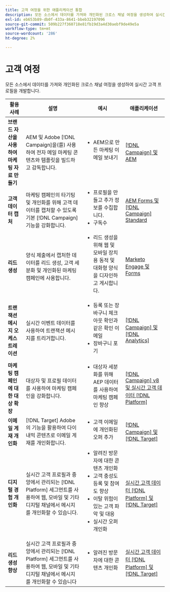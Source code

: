 ```yaml
---
title: 고객 여정을 위한 애플리케이션 통합
description: 모든 소스에서 데이터를 가져와 개인화된 크로스 채널 여정을 생성하여 실시간 고객 프로필을 개발합니다.
exl-id: eb653b89-db0f-433a-8641-bbeb32197096
source-git-commit: 509b227f360718e81fb19d3a4d30aebf9de49e5a
workflow-type: tm+mt
source-wordcount: '286'
ht-degree: 2%

---
```


# 고객 여정

모든 소스에서 데이터를 가져와 개인화된 크로스 채널 여정을 생성하여 실시간 고객 프로필을 개발합니다.


<table>
 <thead>
    <tr>
      <th>활용 사례</th>
      <th>설명</th>
      <th>예시</th>
      <th>애플리케이션</th>
    </tr>
  </thead>
  <tbody>
<tr>
  <td><strong>브랜드 자산을 사용하여 마케팅 자료 만들기</strong><br></td>
  <td>AEM 및 Adobe [!DNL Campaign]을(를) 사용하여 전자 메일 마케팅 콘텐츠와 템플릿을 빌드하고 감독합니다.</td>
  <td>
    <ul style="margin-top: 0;">
      <li>AEM으로 만든 마케팅 이메일 보내기</li>
    </ul>    
  </td>
  <td><a href="../integrations-between-applications/experience-manager/experience-manager-campaign.md">[!DNL Campaign] 및 AEM</a></td>
</tr>

<tr>
  <td><strong>고객 데이터 캡처</strong><br></td>
 <td>마케팅 캠페인의 타기팅 및 개인화를 위해 고객 데이터를 캡처할 수 있도록 기본 [!DNL Campaign] 기능을 강화합니다.</td>
  <td>
    <ul style="margin-top: 0;">
      <li>프로필을 만들고 추가 정보를 수집합니다. </li>
      <li>구독수</li>
    </ul>
  </td>
  <td><a href="../integrations-between-applications/experience-manager/experience-manager-campaign.md">AEM Forms 및 [!DNL Campaign] Standard</a></td>
</tr>

<tr>
  <td><strong>리드 생성</strong><br></td>
  <td>양식 제출에서 캡처한 데이터를 리드 생성, 고객 세분화 및 개인화된 마케팅 캠페인에 사용합니다.</td>
    <td>
    <ul style="margin-top: 0;">
      <li>리드 생성을 위해 웹 및 모바일 장치용 동적 및 대화형 양식을 디자인하고 게시합니다.</li>
    </ul>
  </td>
  <td><a href="../integrations-between-applications/experience-manager/experience-manager-marketo.md">Marketo Engage 및 Forms</td>
</tr>

<tr>
  <td><strong>트랜잭션 메시지 오케스트레이션</strong><br></td>
  <td>실시간 이벤트 데이터를 사용하여 트랜잭션 메시지를 트리거합니다.</td>
  <td>
    <ul style="margin-top: 0;">
      <li>등록 또는 장바구니 체크아웃 확인과 같은 확인 이메일 </li>
      <li>장바구니 포기</li>
    </ul>
  </td>
  <td><a href="../integrations-between-applications/campaign/campaign-analytics.md">[!DNL Campaign] 및 [!DNL Analytics]</a></td>
</tr>

<tr>
  <td><strong>마케팅 캠페인에 대한 대상 확장</strong><br></td>
  <td>대상자 및 프로필 데이터를 사용하여 마케팅 캠페인을 강화합니다.</td>
  <td>
    <ul style="margin-top: 0;">
      <li>대상자 세분화를 위해 AEP 데이터를 사용하여 마케팅 캠페인 향상</li>
    </ul>
  </td>
 <td><a href="../integrations-between-applications/campaign/campaign-rtcdp.md">[!DNL Campaign] v8 및 실시간 고객 데이터 [!DNL Platform]</a></td>
</tr>

<tr>
  <td><strong>이메일 게재 개인화</strong><br></td>
  <td>[!DNL Target] Adobe의 기능을 활용하여 다이내믹 콘텐츠로 이메일 게재를 개인화합니다.</td>
  <td>
    <ul style="margin-top: 0;">
      <li>고객 이메일에 개인화된 오퍼 추가</li>
    </ul>
  </td>
  <td><a href="../integrations-between-applications/campaign/campaign-target.md">[!DNL Campaign] 및 [!DNL Target]</a></td>
</tr>

<tr>
  <td><strong>디지털 경험 개인화</strong><br></td>
  <td>실시간 고객 프로필과 중앙에서 관리되는 [!DNL Platform] 세그먼트를 사용하여 웹, 모바일 및 기타 디지털 채널에서 메시지를 개인화할 수 있습니다.</td>
  <td>
    <ul style="margin-top: 0;">
      <li>알려진 방문자에 대한 콘텐츠 개인화</li>
      <li>고객 충성도 등록 및 참여도 향상</li>
      <li>이탈 위험이 있는 고객 파악 및 대응</li>
      <li>실시간 오퍼 개인화</li>
    </ul>
  </td>
  <td><a href="../integrations-between-applications/rtcdp/rtcdp-target.md">실시간 고객 데이터 [!DNL Platform] 및 [!DNL Target]</a></td>
</tr>

<tr>
  <td><strong>리드 생성 향상</strong><br></td>
  <td>실시간 고객 프로필과 중앙에서 관리되는 [!DNL Platform] 세그먼트를 사용하여 웹, 모바일 및 기타 디지털 채널에서 메시지를 개인화할 수 있습니다</td>
  <td>
    <ul style="margin-top: 0;">
      <li>알려진 방문자에 대한 콘텐츠 개인화</li>
    </ul>
  </td>
  <td><a href="../integrations-between-applications/rtcdp/rtcdp-target.md">실시간 고객 데이터 [!DNL Platform] 및 [!DNL Target]</a></td>
</tr>
</tbody>
</table>
